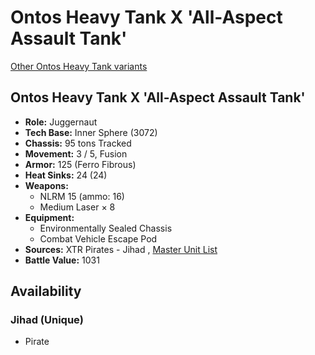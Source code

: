 # Ontos Heavy Tank X 'All-Aspect Assault Tank' 

[Other Ontos Heavy Tank variants](../ontos_heavy_tank.md) 

## Ontos Heavy Tank X 'All-Aspect Assault Tank' 

- **Role:** Juggernaut 
- **Tech Base:** Inner Sphere (3072) 
- **Chassis:** 95 tons Tracked 
- **Movement:** 3 / 5, Fusion 
- **Armor:** 125 (Ferro Fibrous) 
- **Heat Sinks:** 24 (24) 
- **Weapons:** 
  - NLRM 15 (ammo: 16) 
  - Medium Laser × 8 
- **Equipment:** 
  - Environmentally Sealed Chassis 
  - Combat Vehicle Escape Pod 
- **Sources:** XTR Pirates - Jihad , [Master Unit List](http://masterunitlist.info/Unit/Details/4749) 
- **Battle Value:** 1031 

## Availability 

### Jihad (Unique) 

- Pirate 

